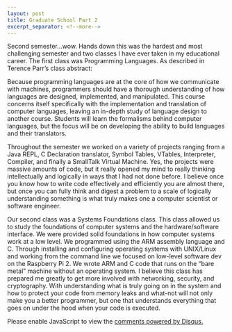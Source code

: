 ```yaml
---
layout: post
title: Graduate School Part 2
excerpt_separator: <!--more-->
---
```

Second semester…wow. Hands down this was the hardest and most challenging semester and two classes I have ever taken in my educational career. The first class was Programming Languages. As described in Terence Parr’s class abstract: 

Because programming languages are at the core of how we communicate with machines, programmers should have a thorough understanding of how languages are designed, implemented, and manipulated. This course concerns itself specifically with the implementation and translation of computer languages, leaving an in-depth study of language design to another course. Students will learn the formalisms behind computer languages, but the focus will be on developing the ability to build languages and their translators.

Throughout the semester we worked on a variety of projects ranging from a Java REPL, C Declaration translator, Symbol Tables, VTables, Interpreter, Compiler, and finally a SmallTalk Virtual Machine. Yes, the projects were massive amounts of code, but it really opened my mind to really thinking intellectually and logically in ways that I had not done before. I believe once you know how to write code effectively and efficiently you are almost there, but once you can fully think and digest a problem to a scale of logically understanding something is what truly makes one a computer scientist or software engineer. 

Our second class was a Systems Foundations class. This class allowed us to study the foundations of computer systems and the hardware/software interface. We were provided solid foundations in how computer systems work at a low level. We programmed using the ARM assembly language and C. Through installing and configuring operating systems with UNIX/Linux and working from the command line we focused on low-level software dev on the Raspberry Pi 2. We wrote ARM and C code that runs on the “bare metal” machine without an operating system. I believe this class has prepared me greatly to get more involved with networking, security, and cryptography. With understanding what is truly going on in the system and how to protect your code from memory leaks and what-not will not only make you a better programmer, but one that understands everything that goes on under the hood when your code is executed. 

<div id="disqus_thread"></div>
<script>
/**
* RECOMMENDED CONFIGURATION VARIABLES: EDIT AND UNCOMMENT THE SECTION BELOW TO INSERT DYNAMIC VALUES FROM YOUR PLATFORM OR CMS.
* LEARN WHY DEFINING THESE VARIABLES IS IMPORTANT: https://disqus.com/admin/universalcode/#configuration-variables
*/
/*
var disqus_config = function () {
this.page.url = PAGE_URL; // Replace PAGE_URL with your page's canonical URL variable
this.page.identifier = PAGE_IDENTIFIER; // Replace PAGE_IDENTIFIER with your page's unique identifier variable
};
*/
(function() { // DON'T EDIT BELOW THIS LINE
var d = document, s = d.createElement('script');

s.src = '//jaketarnow.disqus.com/embed.js';

s.setAttribute('data-timestamp', +new Date());
(d.head || d.body).appendChild(s);
})();
</script>
<noscript>Please enable JavaScript to view the <a href="https://disqus.com/?ref_noscript" rel="nofollow">comments powered by Disqus.</a></noscript>
